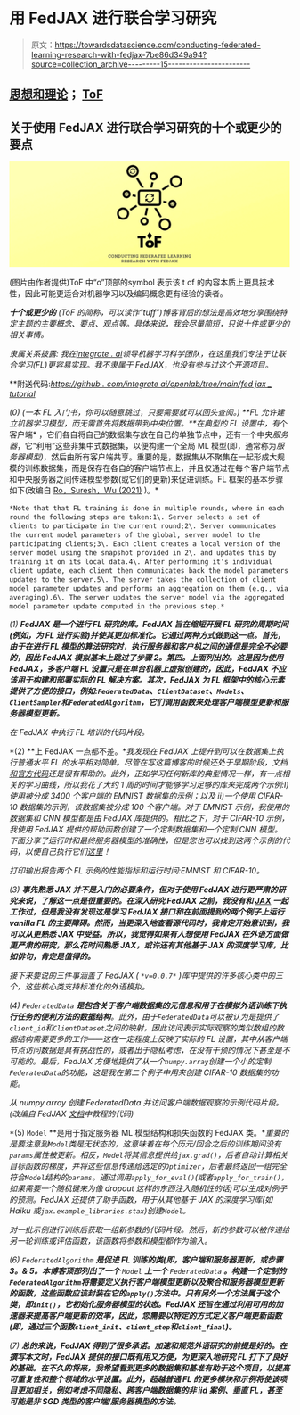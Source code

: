 # 用 FedJAX 进行联合学习研究

> 原文：<https://towardsdatascience.com/conducting-federated-learning-research-with-fedjax-7be86d349a94?source=collection_archive---------15----------------------->

## [思想和理论](https://towardsdatascience.com/tagged/thoughts-and-theory)； [ToF](http://towardsdatascience.com/tagged/tof)

## 关于使用 FedJAX 进行联合学习研究的十个或更少的要点

![](img/5694aa25eda163d857dc9105ad30ddf7.png)

(图片由作者提供)ToF 中“o”顶部的️symbol 表示该 t of 的内容本质上更具技术性，因此可能更适合对机器学习以及编码概念更有经验的读者。

****十个或更少的*** *(ToF 的简称，可以读作“tuff”)博客背后的想法是高效地分享围绕特定主题的主要概念、要点、观点等。具体来说，我会尽量简短，只说十件或更少的相关事情。**

**隶属关系披露:
我在*[*integrate . ai*](http://integrate.ai)*领导机器学习科学团队，在这里我们专注于让联合学习(FL)更容易实现。我不隶属于 FedJAX，也没有参与过这个开源项目。**

**附送代码:*[*https://github . com/integrate ai/openlab/tree/main/fed jax _ tutorial*](https://github.com/integrateai/openlab/tree/main/fedjax_tutorial)*

*(0) *(一本 FL 入门书，你可以随意跳过，只要需要就可以回头查阅。)* **FL 允许建立机器学习模型，而无需首先将数据带到中央位置。**在典型的 FL 设置中，有*个客户端* ，它们各自将自己的数据集存放在自己的单独节点中，还有一个中央*服务器*，它“利用”这些非集中式数据集，以便构建一个全局 ML 模型(即，通常称为*服务器模型)*，然后由所有客户端共享。重要的是，数据集从不聚集在一起形成大规模的训练数据集，而是保存在各自的客户端节点上，并且仅通过在每个客户端节点和中央服务器之间传递模型参数(或它们的更新)来促进训练。FL 框架的基本步骤如下(改编自 [Ro，Suresh，Wu (2021)](https://arxiv.org/pdf/2108.02117.pdf) )。*

```
*Note that that FL training is done in multiple rounds, where in each round the following steps are taken:1\. Server selects a set of clients to participate in the current round;2\. Server communicates the current model parameters of the global, server model to the participating clients;3\. Each client creates a local version of the server model using the snapshot provided in 2\. and updates this by training it on its local data.4\. After performing it's individual client update, each client then communicates back the model parameters updates to the server.5\. The server takes the collection of client model parameter updates and performs an aggregation on them (e.g., via averaging).6\. The server updates the server model via the aggregated model parameter update computed in the previous step.*
```

*(1) **FedJAX 是一个进行 FL 研究的库。FedJAX 旨在缩短开展 FL 研究的周期时间(例如，为 FL 进行实验)并使其更加标准化。它通过两种方式做到这一点。首先，由于在进行 FL 模型的算法研究时，执行服务器和客户机之间的通信是完全不必要的，因此 FedJAX 模拟基本上跳过了步骤 2。第四。上面列出的。这是因为使用 FedJAX，多客户端 FL 设置只是在单台机器上虚拟创建的，因此，FedJAX 不应该用于构建和部署实际的 FL 解决方案。其次，FedJAX 为 FL 框架中的核心元素提供了方便的接口，例如:`FederatedData`、`ClientDataset`、`Models`、`ClientSampler`和`FederatedAlgorithm`，它们调用函数来处理客户端模型更新和服务器模型更新。***

*在 FedJAX 中执行 FL 培训的代码片段。*

*(2) **上 FedJAX 一点都不差。**我发现在 FedJAX 上提升到可以在数据集上执行普通水平 FL 的水平相对简单。尽管在写这篇博客的时候还处于早期阶段，文档[和官方](https://fedjax.readthedocs.io/en/latest/)[代码](https://github.com/google/fedjax)还是很有帮助的。此外，正如学习任何新库的典型情况一样，有一点相关的学习曲线，所以我花了大约 1 周的时间才能够学习足够的库来完成两个示例:I)使用被分成 3400 个客户端的 EMNIST 数据集的示例；以及 ii)一个使用 CIFAR-10 数据集的示例，该数据集被分成 100 个客户端。对于 EMNIST 示例，我使用的数据集和 CNN 模型都是由 FedJAX 库提供的。相比之下，对于 CIFAR-10 示例，我使用 FedJAX 提供的帮助函数创建了一个定制数据集和一个定制 CNN 模型。下面分享了运行时和最终服务器模型的准确性，但是您也可以找到这两个示例的代码，以便自己执行它们[这里](https://github.com/integrateai/openlab/tree/main/fedjax_tutorial)！*

*打印输出报告两个 FL 示例的性能指标和运行时间:EMNIST 和 CIFAR-10。*

*(3) **事先熟悉 JAX 并不是入门的必要条件，但对于使用 FedJAX 进行更严肃的研究来说，了解这一点是很重要的。在深入研究 FedJAX 之前，我没有和 [JAX](https://jax.readthedocs.io/en/latest/) 一起工作过，但是我没有发现这是学习 FedJAX 接口和在前面提到的两个例子上运行 vanilla FL 的主要障碍。然而，当更深入地查看源代码时，我肯定开始意识到，我可以从更熟悉 JAX 中受益。所以，我觉得如果有人想使用 FedJAX 在外语方面做更严肃的研究，那么花时间熟悉 JAX，或许还有其他基于 JAX 的深度学习库，比如俳句，肯定是值得的。***

**接下来要说的三件事涵盖了 FedJAX (* `*v=0.0.7*` *)库中提供的许多核心类中的三个，这些核心类支持标准化的外语模拟。**

*(4) `FederatedData` **是包含关于客户端数据集的元信息和用于在模拟外语训练下执行任务的便利方法的数据结构**。此外，由于`FederatedData`可以被认为是提供了`client_id`和`ClientDataset`之间的映射，因此访问表示实际观察的类似数组的数据结构需要更多的工作——这在一定程度上反映了实际的 FL 设置，其中从客户端节点访问数据是具有挑战性的，或者出于隐私考虑，在没有干预的情况下甚至是不可能的。最后，FedJAX 方便地提供了从一个`numpy.array`创建一个小的定制`FederatedData`的功能，这是我在第二个例子中用来创建 CIFAR-10 数据集的功能。*

*从 numpy.array 创建 FederatedData 并访问客户端数据观察的示例代码片段。(改编自 FedJAX [文档](https://fedjax.readthedocs.io/en/latest/notebooks/dataset_tutorial.html)中教程的代码)*

*(5) `Model` **是用于指定服务器 ML 模型结构和损失函数的 FedJAX 类。**重要的是要注意到`Model`类是无状态的，这意味着在每个历元/回合之后的训练期间没有`params`属性被更新。相反，`Model`将其信息提供给`jax.grad()`，后者自动计算相关目标函数的梯度，并将这些信息传递给选定的`Optimizer`，后者最终返回一组完全符合`Model`结构的`params`。通过调用`apply_for_eval()`(或者`apply_for_train()`，如果需要一个随机键来为像 dropout 这样的东西注入随机性的话)可以生成对例子的预测。FedJAX 还提供了助手函数，用于从其他基于 JAX 的深度学习库(如 Haiku 或`jax.example_libraries.stax`)创建`Model`。*

*对一批示例进行训练后获取一组新参数的代码片段。然后，新的参数可以被传递给另一轮训练或评估函数，该函数将参数和模型都作为输入。*

*(6) `FederatedAlgorithm` **是促进 FL 训练的类(即，客户端和服务器更新，或步骤 3。& 5。本博客顶部列出了一个** `Model` **上一个** `FederatedData` **。构建一个定制的`FederatedAlgorithm`将需要定义执行客户端模型更新以及聚合和服务器模型更新的函数，这些函数应该封装在它的`apply()`方法中。只有另外一个方法属于这个类，即`init()`，它初始化服务器模型的状态。FedJAX 还旨在通过利用可用的加速器来提高客户端更新的效率，因此，您需要以特定的方式定义客户端更新函数(即，通过三个函数`client_init`、`client_step`和`client_final`)。***

*(7) **总的来说，FedJAX 得到了很多承诺。加速和规范外语研究的前提是好的。在撰写本文时，FedJAX 提供的接口既有用又方便，为更深入地研究 FL 打下了良好的基础。在不久的将来，我希望看到更多的数据集和基准有助于这个项目，以提高可重复性和整个领域的水平设置。此外，超越普通 FL 的更多模块和示例将使该项目更加相关，例如考虑不同隐私、跨客户端数据集的非 iid 案例、垂直 FL，甚至可能是非 SGD 类型的客户端/服务器模型的方法。***